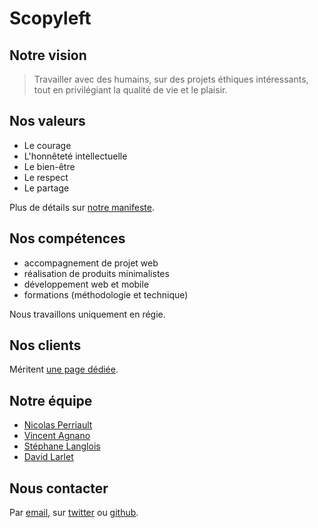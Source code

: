 # Scopyleft

## Notre vision

> Travailler avec des humains, sur des projets éthiques intéressants, tout en privilégiant la qualité de vie et le plaisir.

## Nos valeurs

* Le courage
* L'honnêteté intellectuelle
* Le bien-être
* Le respect
* Le partage

Plus de détails sur [notre manifeste](#TODO-manifeste).

## Nos compétences

* accompagnement de projet web
* réalisation de produits minimalistes
* développement web et mobile
* formations (méthodologie et technique)

Nous travaillons uniquement en régie.

## Nos clients

Méritent [une page dédiée](#TODO-personas).

## Notre équipe

* [Nicolas Perriault](https://nicolas.perriault.net/)
* [Vincent Agnano](http://vinyll.github.com/)
* [Stéphane Langlois](http://insei.org/)
* [David Larlet](https://larlet.fr/david/)

## Nous contacter

Par [email](m&#x61;ilto:bonjour%40scopyleft&#46;fr), sur [twitter](https://twitter.com/scopyleft) ou [github](https://github.com/scopyleft/).

